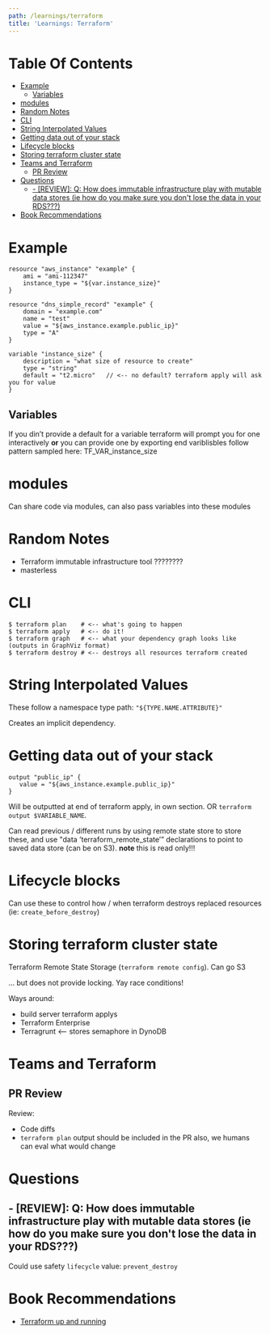 ```yaml
---
path: /learnings/terraform
title: 'Learnings: Terraform'
---
```

# Table Of Contents

<!-- toc -->

- [Example](#example)
  * [Variables](#variables)
- [modules](#modules)
- [Random Notes](#random-notes)
- [CLI](#cli)
- [String Interpolated Values](#string-interpolated-values)
- [Getting data out of your stack](#getting-data-out-of-your-stack)
- [Lifecycle blocks](#lifecycle-blocks)
- [Storing terraform cluster state](#storing-terraform-cluster-state)
- [Teams and Terraform](#teams-and-terraform)
  * [PR Review](#pr-review)
- [Questions](#questions)
  * [- [REVIEW]: Q: How does immutable infrastructure play with mutable data stores (ie how do you make sure you don't lose the data in your RDS???)](#--review-q-how-does-immutable-infrastructure-play-with-mutable-data-stores-ie-how-do-you-make-sure-you-dont-lose-the-data-in-your-rds)
- [Book Recommendations](#book-recommendations)

<!-- tocstop -->

# Example

    resource "aws_instance" "example" {
        ami = "ami-112347"
        instance_type = "${var.instance_size}"
    }

    resource "dns_simple_record" "example" {
        domain = "example.com"
        name = "test"
        value = "${aws_instance.example.public_ip}"
        type = "A"
    }

    variable "instance_size" {
        description = "what size of resource to create"
        type = "string"
        default = "t2.micro"   // <-- no default? terraform apply will ask you for value
    }

## Variables

If you din’t provide a default for a variable terraform will prompt you for one interactively **or** you can provide one by exporting end variblisbles follow pattern sampled here: TF_VAR_instance_size

# modules

Can share code via modules, can also pass variables into these modules



# Random Notes

  * Terraform immutable infrastructure tool ????????
  * masterless

# CLI

    $ terraform plan    # <-- what's going to happen
    $ terraform apply   # <-- do it!
    $ terraform graph   # <-- what your dependency graph looks like (outputs in GraphViz format)
    $ terraform destroy # <-- destroys all resources terraform created

# String Interpolated Values

These follow a namespace type path: `"${TYPE.NAME.ATTRIBUTE}"`

Creates an implicit dependency.

# Getting data out of your stack

    output "public_ip" {
       value = "${aws_instance.example.public_ip}"
    }


Will be outputted at end of terraform apply, in own section. OR `terraform output $VARIABLE_NAME`.

Can read previous / different runs by using remote state store to store these, and use "data ’terraform_remote_state’”  declarations to point to saved data store (can be on S3). **note** this is read only!!!



# Lifecycle blocks

Can use these to control how / when terraform destroys replaced resources
(ie: `create_before_destroy`)


# Storing terraform cluster state

Terraform Remote State Storage (`terraform remote config`). Can go S3

... but does not provide locking. Yay race conditions!

Ways around:

  * build server terraform applys
  * Terraform Enterprise
  * Terragrunt <-- stores semaphore in DynoDB

# Teams and Terraform

## PR Review

Review:

  * Code diffs
  * `terraform plan` output should be included in the PR also, we humans can eval what would change

# Questions

## - [REVIEW]: Q: How does immutable infrastructure play with mutable data stores (ie how do you make sure you don't lose the data in your RDS???)

Could use safety `lifecycle` value: `prevent_destroy`

# Book Recommendations

  * [Terraform up and running](https://www.amazon.com/Terraform-Running-Writing-Infrastructure-Code-dp-1491977086/dp/1491977086/ref=as_li_ss_tl?_encoding=UTF8&me=&qid=1555897684&linkCode=ll1&tag=wilcodevelsol-20&linkId=4bccd7eb621e692a978599bfdf8302cc&language=en_US)

